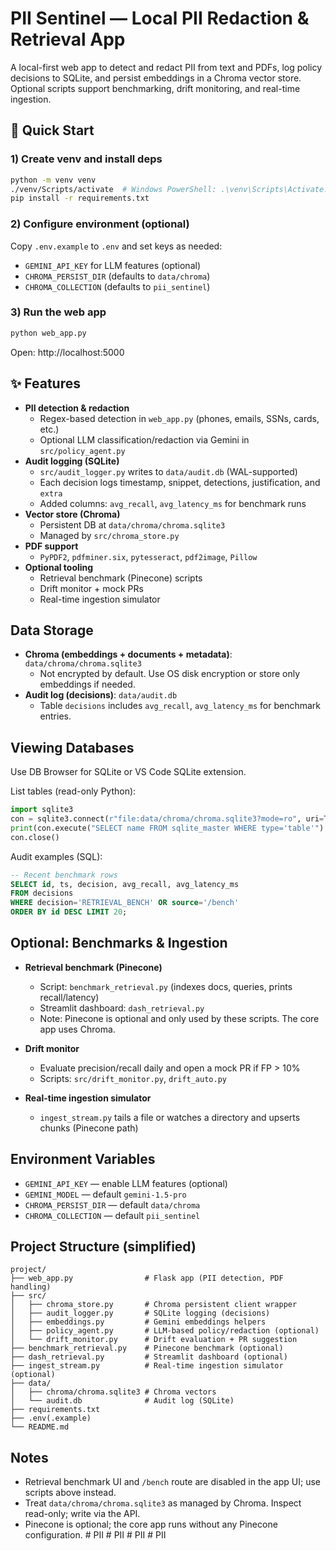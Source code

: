 # PII Sentinel — Local PII Redaction & Retrieval App

A local-first web app to detect and redact PII from text and PDFs, log policy decisions to SQLite, and persist embeddings in a Chroma vector store. Optional scripts support benchmarking, drift monitoring, and real-time ingestion.

## 🚀 Quick Start

### 1) Create venv and install deps
```bash
python -m venv venv
./venv/Scripts/activate  # Windows PowerShell: .\venv\Scripts\Activate.ps1
pip install -r requirements.txt
```

### 2) Configure environment (optional)
Copy `.env.example` to `.env` and set keys as needed:
- `GEMINI_API_KEY` for LLM features (optional)
- `CHROMA_PERSIST_DIR` (defaults to `data/chroma`)
- `CHROMA_COLLECTION` (defaults to `pii_sentinel`)

### 3) Run the web app
```bash
python web_app.py
```

Open: http://localhost:5000

## ✨ Features

- **PII detection & redaction**
  - Regex-based detection in `web_app.py` (phones, emails, SSNs, cards, etc.)
  - Optional LLM classification/redaction via Gemini in `src/policy_agent.py`
- **Audit logging (SQLite)**
  - `src/audit_logger.py` writes to `data/audit.db` (WAL-supported)
  - Each decision logs timestamp, snippet, detections, justification, and `extra`
  - Added columns: `avg_recall`, `avg_latency_ms` for benchmark runs
- **Vector store (Chroma)**
  - Persistent DB at `data/chroma/chroma.sqlite3`
  - Managed by `src/chroma_store.py`
- **PDF support**
  - `PyPDF2`, `pdfminer.six`, `pytesseract`, `pdf2image`, `Pillow`
- **Optional tooling**
  - Retrieval benchmark (Pinecone) scripts
  - Drift monitor + mock PRs
  - Real-time ingestion simulator

## Data Storage

- **Chroma (embeddings + documents + metadata)**: `data/chroma/chroma.sqlite3`
  - Not encrypted by default. Use OS disk encryption or store only embeddings if needed.
- **Audit log (decisions)**: `data/audit.db`
  - Table `decisions` includes `avg_recall`, `avg_latency_ms` for benchmark entries.

## Viewing Databases

Use DB Browser for SQLite or VS Code SQLite extension.

List tables (read-only Python):
```python
import sqlite3
con = sqlite3.connect(r"file:data/chroma/chroma.sqlite3?mode=ro", uri=True)
print(con.execute("SELECT name FROM sqlite_master WHERE type='table'").fetchall())
con.close()
```

Audit examples (SQL):
```sql
-- Recent benchmark rows
SELECT id, ts, decision, avg_recall, avg_latency_ms
FROM decisions
WHERE decision='RETRIEVAL_BENCH' OR source='/bench'
ORDER BY id DESC LIMIT 20;
```

## Optional: Benchmarks & Ingestion

- **Retrieval benchmark (Pinecone)**
  - Script: `benchmark_retrieval.py` (indexes docs, queries, prints recall/latency)
  - Streamlit dashboard: `dash_retrieval.py`
  - Note: Pinecone is optional and only used by these scripts. The core app uses Chroma.

- **Drift monitor**
  - Evaluate precision/recall daily and open a mock PR if FP > 10%
  - Scripts: `src/drift_monitor.py`, `drift_auto.py`

- **Real-time ingestion simulator**
  - `ingest_stream.py` tails a file or watches a directory and upserts chunks (Pinecone path)

## Environment Variables

- `GEMINI_API_KEY` — enable LLM features (optional)
- `GEMINI_MODEL` — default `gemini-1.5-pro`
- `CHROMA_PERSIST_DIR` — default `data/chroma`
- `CHROMA_COLLECTION` — default `pii_sentinel`

## Project Structure (simplified)

```
project/
├── web_app.py                # Flask app (PII detection, PDF handling)
├── src/
│   ├── chroma_store.py       # Chroma persistent client wrapper
│   ├── audit_logger.py       # SQLite logging (decisions)
│   ├── embeddings.py         # Gemini embeddings helpers
│   ├── policy_agent.py       # LLM-based policy/redaction (optional)
│   └── drift_monitor.py      # Drift evaluation + PR suggestion
├── benchmark_retrieval.py    # Pinecone benchmark (optional)
├── dash_retrieval.py         # Streamlit dashboard (optional)
├── ingest_stream.py          # Real-time ingestion simulator (optional)
├── data/
│   ├── chroma/chroma.sqlite3 # Chroma vectors
│   └── audit.db              # Audit log (SQLite)
├── requirements.txt
├── .env(.example)
└── README.md
```

## Notes

- Retrieval benchmark UI and `/bench` route are disabled in the app UI; use scripts above instead.
- Treat `data/chroma/chroma.sqlite3` as managed by Chroma. Inspect read-only; write via the API.
- Pinecone is optional; the core app runs without any Pinecone configuration.
#   P I I  
 #   P I I  
 #   P I I  
 #   P I I  
 